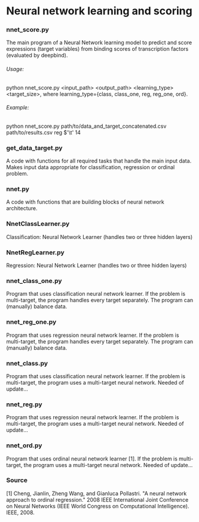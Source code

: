 # Neural network learning and scoring

### nnet_score.py

The main program of a Neural Network learning model to predict and score
expressions (target variables) from binding scores of
transcription factors (evaluated by deepbind).

###### Usage:
python nnet_score.py <input_path> <output_path> <learning_type> <delimiter> <target_size>,
where learning_type={class, class_one, reg, reg_one, ord}.

###### Example:
python nnet_score.py path/to/data_and_target_concatenated.csv path/to/results.csv reg $'\t' 14


### get_data_target.py

A code with functions for all required tasks that handle the main input 
data. Makes input data appropriate for classification, regression or 
ordinal problem. 

### nnet.py

A code with functions that are building blocks of neural network 
architecture.

### NnetClassLearner.py

Classification: Neural Network Learner (handles two or three hidden layers)

### NnetRegLearner.py

Regression: Neural Network Learner (handles two or three hidden layers)

### nnet_class_one.py

Program that uses classification neural network learner. If the problem
is multi-target, the program handles every target separately. The
program can (manually) balance data.

### nnet_reg_one.py

Program that uses regression neural network learner. If the problem
is multi-target, the program handles every target separately. The
program can (manually) balance data.

### nnet_class.py

Program that uses classification neural network learner. If the problem
is multi-target, the program uses a multi-target neural network.
Needed of update...

### nnet_reg.py

Program that uses regression neural network learner. If the problem
is multi-target, the program uses a multi-target neural network.
Needed of update...

### nnet_ord.py
Program that uses ordinal neural network learner [1]. If the problem
is multi-target, the program uses a multi-target neural network.
Needed of update...


### Source
[1] Cheng, Jianlin, Zheng Wang, and Gianluca Pollastri. 
"A neural network approach to ordinal regression." 
2008 IEEE International Joint Conference on Neural Networks 
(IEEE World Congress on Computational Intelligence). IEEE, 2008.